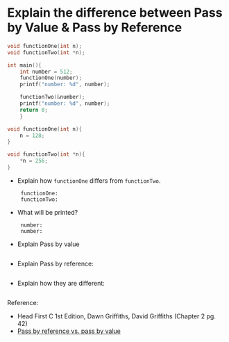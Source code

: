 # Explain the difference between Pass by Value & Pass by Reference

```c
void functionOne(int n);
void functionTwo(int *n);

int main(){
    int number = 512;
    functionOne(number);
    printf("number: %d", number);

    functionTwo(&number);
    printf("number: %d", number);
    return 0;
    }

void functionOne(int n){
    n = 128;
}

void functionTwo(int *n){
    *n = 256;
}
```

- Explain how `functionOne` differs from `functionTwo`.

    ```text
     functionOne:
     functionTwo:
    ```

- What will be printed?

    ```text
     number:
     number:
    ```

- Explain Pass by value
```

```

- Explain Pass by reference:
```

```

- Explain how they are different:
```

```

Reference:

- Head First C 1st Edition, Dawn Griffiths, David Griffiths (Chapter 2 pg. 42)
- [Pass by reference vs. pass by value](https://www.cs.fsu.edu/~myers/c++/notes/references.html)
